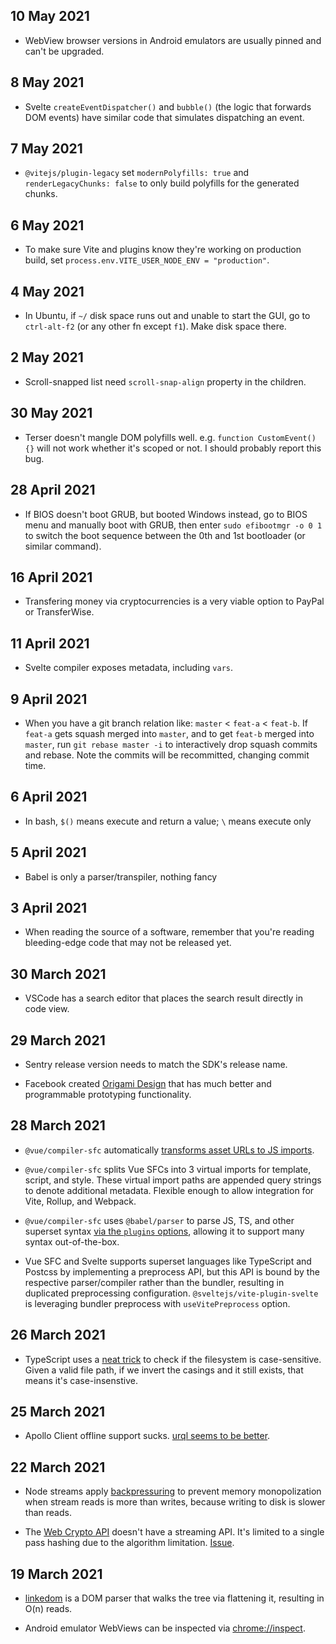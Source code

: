 ## 10 May 2021

- WebView browser versions in Android emulators are usually pinned and can't be upgraded.

## 8 May 2021

- Svelte `createEventDispatcher()` and `bubble()` (the logic that forwards DOM events) have similar code that simulates dispatching an event.

## 7 May 2021

- `@vitejs/plugin-legacy` set `modernPolyfills: true` and `renderLegacyChunks: false` to only build polyfills for the generated chunks.

## 6 May 2021

- To make sure Vite and plugins know they're working on production build, set `process.env.VITE_USER_NODE_ENV = "production"`.

## 4 May 2021

- In Ubuntu, if `~/` disk space runs out and unable to start the GUI, go to `ctrl-alt-f2` (or any other fn except `f1`). Make disk space there.

## 2 May 2021

- Scroll-snapped list need `scroll-snap-align` property in the children.

## 30 May 2021

- Terser doesn't mangle DOM polyfills well. e.g. `function CustomEvent() {}` will not work whether it's scoped or not. I should probably report this bug.

## 28 April 2021

- If BIOS doesn't boot GRUB, but booted Windows instead, go to BIOS menu and manually boot with GRUB, then enter `sudo efibootmgr -o 0 1` to switch the boot sequence between the 0th and 1st bootloader (or similar command).

## 16 April 2021

- Transfering money via cryptocurrencies is a very viable option to PayPal or TransferWise.

## 11 April 2021

- Svelte compiler exposes metadata, including `vars`.

## 9 April 2021

- When you have a git branch relation like: `master` < `feat-a` < `feat-b`. If `feat-a` gets squash merged into `master`, and to get `feat-b` merged into `master`, run `git rebase master -i` to interactively drop squash commits and rebase. Note the commits will be recommitted, changing commit time.

## 6 April 2021

- In bash, `$()` means execute and return a value; `\` means execute only

## 5 April 2021

- Babel is only a parser/transpiler, nothing fancy

## 3 April 2021

- When reading the source of a software, remember that you're reading bleeding-edge code that may not be released yet.

## 30 March 2021

- VSCode has a search editor that places the search result directly in code view.

## 29 March 2021

- Sentry release version needs to match the SDK's release name.

- Facebook created [Origami Design](https://origami.design/) that has much better and programmable prototyping functionality.

## 28 March 2021

- `@vue/compiler-sfc` automatically [transforms asset URLs to JS imports](https://github.com/vuejs/vue-next/blob/2424768808e493ae1b59860ccb20a7c96d72d20a/packages/compiler-sfc/src/templateTransformAssetUrl.ts#L84).

- `@vue/compiler-sfc` splits Vue SFCs into 3 virtual imports for template, script, and style. These virtual import paths are appended query strings to denote additional metadata. Flexible enough to allow integration for Vite, Rollup, and Webpack.

- `@vue/compiler-sfc` uses `@babel/parser` to parse JS, TS, and other superset syntax [via the `plugins` options](https://github.com/vuejs/vue-next/blob/2e3984fd5b4fa02b28947ebf769413d2e31e971d/packages/compiler-sfc/src/compileScript.ts#L105-L107), allowing it to support many syntax out-of-the-box.

- Vue SFC and Svelte supports superset languages like TypeScript and Postcss by implementing a preprocess API, but this API is bound by the respective parser/compiler rather than the bundler, resulting in duplicated preprocessing configuration. `@sveltejs/vite-plugin-svelte` is leveraging bundler preprocess with `useVitePreprocess` option.

## 26 March 2021

- TypeScript uses a [neat trick](https://github.com/microsoft/TypeScript/blob/aa67b16e996124ef55848eac58d7ee0b30d5b113/src/compiler/sys.ts#L1429-L1436) to check if the filesystem is case-sensitive. Given a valid file path, if we invert the casings and it still exists, that means it's case-insenstive.

## 25 March 2021

- Apollo Client offline support sucks. [urql seems to be better](https://formidable.com/open-source/urql/docs/graphcache/offline/).

## 22 March 2021

- Node streams apply [backpressuring](https://nodejs.org/en/docs/guides/backpressuring-in-streams/) to prevent memory monopolization when stream reads is more than writes, because writing to disk is slower than reads.

- The [Web Crypto API](https://developer.mozilla.org/en-US/docs/Web/API/SubtleCrypto) doesn't have a streaming API. It's limited to a single pass hashing due to the algorithm limitation. [Issue](https://github.com/w3c/webcrypto/issues/73).

## 19 March 2021

- [linkedom](https://github.com/WebReflection/linkedom) is a DOM parser that walks the tree via flattening it, resulting in O(n) reads.

- Android emulator WebViews can be inspected via [chrome://inspect](chrome://inspect).
